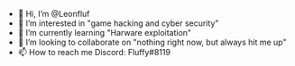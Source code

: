 - 👋 Hi, I’m @Leonfluf
- 👀 I’m interested in "game hacking and cyber security"
- 🌱 I’m currently learning "Harware exploitation"
- 💞️ I’m looking to collaborate on "nothing right now, but always hit me up"
- 📫 How to reach me Discord: Fluffy#8119

<!---
Leonfluf/Leonfluf is a ✨ special ✨ repository because its `README.md` (this file) appears on your GitHub profile.
You can click the Preview link to take a look at your changes.
--->
